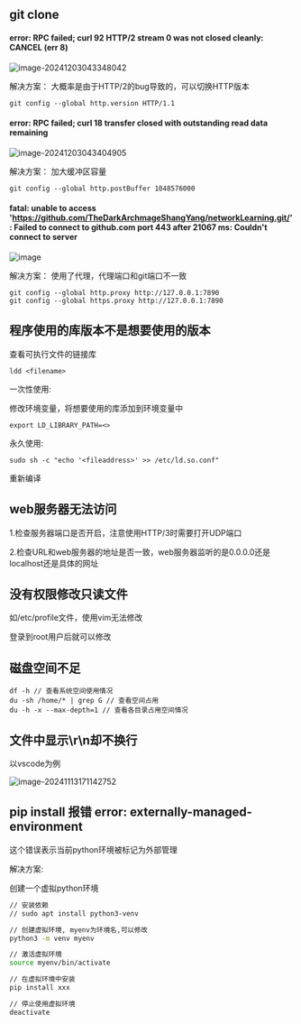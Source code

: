 ## git clone
#### error: RPC failed; curl 92 HTTP/2 stream 0 was not closed cleanly: CANCEL (err 8)

![image-20241203043348042](https://fzchen-picgo.oss-cn-shanghai.aliyuncs.com/Github/learning/20241203043348081.png)

解决方案：
大概率是由于HTTP/2的bug导致的，可以切换HTTP版本

```
git config --global http.version HTTP/1.1
```

#### error: RPC failed; curl 18 transfer closed with outstanding read data remaining
![image-20241203043404905](https://fzchen-picgo.oss-cn-shanghai.aliyuncs.com/Github/learning/20241203043404966.png)

解决方案：
加大缓冲区容量
```
git config --global http.postBuffer 1048576000
```

#### fatal: unable to access 'https://github.com/TheDarkArchmageShangYang/networkLearning.git/': Failed to connect to github.com port 443 after 21067 ms: Couldn't connect to server

![image](https://fzchen-picgo.oss-cn-shanghai.aliyuncs.com/Github/learning/20241203043300453.png)

解决方案：
使用了代理，代理端口和git端口不一致

```
git config --global http.proxy http://127.0.0.1:7890
git config --global https.proxy http://127.0.0.1:7890
```
## 程序使用的库版本不是想要使用的版本
查看可执行文件的链接库
```
ldd <filename>
```
一次性使用:

修改环境变量，将想要使用的库添加到环境变量中

```
export LD_LIBRARY_PATH=<>
```
永久使用:
```
sudo sh -c "echo '<fileaddress>' >> /etc/ld.so.conf"
```
重新编译

## web服务器无法访问
1.检查服务器端口是否开启，注意使用HTTP/3时需要打开UDP端口

2.检查URL和web服务器的地址是否一致，web服务器监听的是0.0.0.0还是localhost还是具体的网址

## 没有权限修改只读文件
如/etc/profile文件，使用vim无法修改

登录到root用户后就可以修改

## 磁盘空间不足

```
df -h // 查看系统空间使用情况
du -sh /home/* | grep G // 查看空间占用
du -h -x --max-depth=1 // 查看各目录占用空间情况
```

## 文件中显示\r\n却不换行

以vscode为例

![image-20241113171142752](https://fzchen-picgo.oss-cn-shanghai.aliyuncs.com/Github/learning/20241203042915434.png)

## pip install 报错 error: externally-managed-environment

这个错误表示当前python环境被标记为外部管理

解决方案:

创建一个虚拟python环境

```bash
// 安装依赖
// sudo apt install python3-venv

// 创建虚拟环境, myenv为环境名,可以修改
python3 -m venv myenv

// 激活虚拟环境
source myenv/bin/activate

// 在虚拟环境中安装
pip install xxx

// 停止使用虚拟环境
deactivate
```

